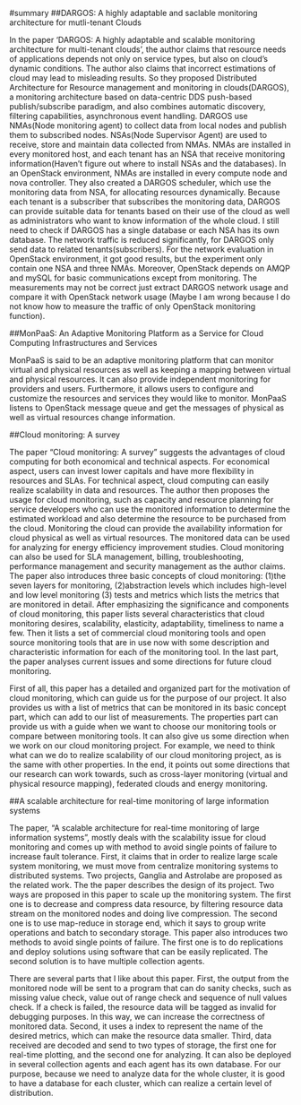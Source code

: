 #summary
##DARGOS: A highly adaptable and saclable monitoring architecture for mutli-tenant Clouds

In the paper ‘DARGOS: A highly adaptable and scalable monitoring architecture for multi-tenant clouds’, the author claims that resource needs of applications depends not only on service types, but also on cloud’s dynamic conditions. The author also claims that incorrect estimations of cloud may lead to misleading results. So they proposed Distributed Architecture for Resource management and monitoring in clouds(DARGOS), a monitoring architecture based on data-centric DDS push-based publish/subscribe paradigm, and also combines automatic discovery, filtering capabilities, asynchronous event handling. DARGOS use NMAs(Node monitoring agent) to collect data from local nodes and publish them to subscribed nodes. NSAs(Node Supervisor Agent) are used to receive, store and maintain data collected from NMAs. NMAs are installed in every monitored host, and each tenant has an NSA that receive monitoring information(Haven’t figure out where to install NSAs and the databases). In an OpenStack environment, NMAs are installed in every compute node and nova controller. They also created a DARGOS scheduler, which use the monitoring data from NSA, for allocating resources dynamically.
Because each tenant is a subscriber that subscribes the monitoring data, DARGOS can provide suitable data for tenants based on their use of the cloud as well as administrators who want to know information of the whole cloud. I still need to check if DARGOS has a single database or each NSA has its own database. The network traffic is reduced significantly, for DARGOS only send data to related tenants(subscribers). For the network evaluation in OpenStack environment,  it got good results, but the experiment only contain one NSA and three NMAs. Moreover, OpenStack depends on AMQP and mySQL for basic communications except from monitoring. The measurements may not be correct just extract DARGOS network usage and compare it with OpenStack network usage (Maybe I am wrong because I do not know how to measure the traffic of only OpenStack monitoring function).


##MonPaaS: An Adaptive Monitoring Platform as a Service for Cloud Computing Infrastructures and Services

MonPaaS is said to be an adaptive monitoring platform that can monitor virtual and physical resources as well as keeping a mapping between virtual and physical resources. It can also provide independent monitoring for providers and users. Furthermore, it allows users to configure and customize the resources and services they would like to monitor. MonPaaS listens to OpenStack message queue and get the messages of physical as well as virtual resources change information. 

##Cloud monitoring: A survey

The paper “Cloud monitoring: A survey” suggests the advantages of cloud computing for both economical and technical aspects. For economical aspect, users can invest lower capitals and have more flexibility in resources and SLAs. For technical aspect, cloud computing can easily realize scalability in data and resources. The author then proposes the usage for cloud monitoring, such as capacity and resource planning for service developers who can use the monitored information to determine the estimated workload and also determine the resource to be purchased from the cloud. Monitoring the cloud can provide the availability information for cloud physical as well as virtual resources. The monitored data can be used for analyzing for energy efficiency improvement studies. Cloud monitoring can also be used for SLA management, billing, troubleshooting, performance management and security management as the author claims. The paper also introduces three basic concepts of cloud monitoring: (1)the seven layers for monitoring, (2)abstraction levels which includes high-level and low level monitoring (3) tests and metrics which lists the metrics that are monitored in detail. After emphasizing the significance and components of cloud monitoring, this paper lists several characteristics that cloud monitoring desires, scalability, elasticity, adaptability, timeliness to name a few. Then it lists a set of commercial cloud monitoring tools and open source monitoring tools that are in use now with some description and characteristic information for each of the monitoring tool. In the last part, the paper analyses current issues and some directions for future cloud monitoring. 


First of all, this paper has a detailed and organized part for the motivation of cloud monitoring, which can guide us for the purpose of our project. It also provides us with a list of metrics that can be monitored in its basic concept part, which can add to our list of measurements. The properties part can provide us with a guide when we want to choose our monitoring tools or compare between monitoring tools. It can also give us some direction when we work on our cloud monitoring project. For example, we need to think what can we do to realize scalability of our cloud monitoring project, as is the same with other properties. In the end, it points out some directions that our research can work towards, such as cross-layer monitoring (virtual and physical resource mapping), federated clouds and energy monitoring. 

##A scalable architecture for real-time monitoring of large information systems

The paper, “A scalable architecture for real-time monitoring of large information systems”, mostly deals with the scalability issue for cloud monitoring and comes up with method to avoid single points of failure to increase fault tolerance. First, it claims that in order to realize large scale system monitoring, we must move from centralize monitoring systems to distributed systems. Two projects, Ganglia and Astrolabe are proposed as the related work. The the paper describes the design of its project. Two ways are proposed in this paper to scale up the monitoring system. The first one is to decrease and compress data resource, by filtering resource data stream on the monitored nodes and doing live compression. The second one is to use map-reduce in storage end, which it says to group write operations and batch to secondary storage. This paper also introduces two methods to avoid single points of failure. The first one is to do replications and deploy solutions using software that can be easily replicated. The second solution is to have multiple collection agents. 

There are several parts that I like about this paper. First, the output from the monitored node will be sent to a program that can do sanity checks, such as missing value check, value out of range check and sequence of null values check. If a check is failed, the resource data will be tagged as invalid for debugging purposes. In this way, we can increase the correctness of monitored data. Second, it uses a index to represent the name of the desired metrics, which can make the resource data smaller. Third, data received are decoded and send to two types of storage, the first one for real-time plotting, and the second one for analyzing. It can also be deployed in several collection agents and each agent has its own database. For our purpose, because we need to analyze data for the whole cluster, it is good to have a database for each cluster, which can realize a certain level of distribution. 
